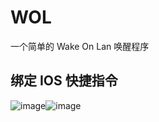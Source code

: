 # WOL
一个简单的 Wake On Lan 唤醒程序

## 绑定 IOS 快捷指令
![image](https://github.com/MisakaTAT/WOL/blob/main/0.png)![image](https://github.com/MisakaTAT/WOL/blob/main/1.png)